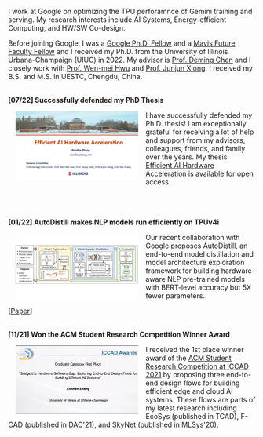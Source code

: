 I work at Google on optimizing the TPU perforamnce of Gemini training and serving. My research interests include AI Systems, Energy-efficient Computing, and HW/SW Co-design.


Before joining Google, I was a [Google Ph.D. Fellow](https://grad.illinois.edu/news/xiaofan-zhang-csl-engineering-student-receives-2020-google-phd-fellowship) and a [Mavis Future Faculty Fellow](https://mavis.grainger.illinois.edu/) and I received my Ph.D. from the University of Illinois Urbana-Champaign (UIUC) in 2022. My advisor is [Prof. Deming Chen](http://dchen.ece.illinois.edu/) and I closely work with [Prof. Wen-mei Hwu](https://research.nvidia.com/person/wen-mei-hwu) and [Prof. Junjun Xiong](https://www.xlab-ub.com/). I received my B.S. and M.S. in UESTC, Chengdu, China.<br><br>


**[07/22] Successfully defended my PhD Thesis**

<img src ="images/final_def.png" align ="left" width="250" height="140" hspace="15"> 

  
I have successfully defended my Ph.D. thesis! I am exceptionally grateful for receiving a lot of help and support from my advisors, colleagues, friends, and family over the years. My thesis [Efficient AI Hardware Acceleration](https://www.ideals.illinois.edu/items/126747) is available for open access.
<br><br><br><br>


**[01/22] AutoDistill makes NLP models run efficiently on TPUv4i**

<img src ="images/autodistill.png" align ="left" width="250" height="140" hspace="15"> 


Our recent collaboration with Google proposes AutoDistill, an end-to-end model distillation and model architecture exploration framework for building hardware-aware NLP pre-trained models with BERT-level accuracy but 5X fewer parameters.
<br>

[[Paper](https://arxiv.org/pdf/2201.08539v1)]
<br><br>

**[11/21] Won the ACM Student Research Competition Winner Award**

<img src ="images/src_award.jpg" align ="left" width="250" height="140" hspace="15"> 


I received the 1st place winner award of the [ACM Student Research Competition at ICCAD 2021](https://www.sigda.org/sigda-events/src/) by proposing three end-to-end design flows for building efficient edge and cloud AI systems. These flows are parts of my latest research including EcoSys (published in TCAD), F-CAD (published in DAC'21), and SkyNet (published in MLSys'20).
<br><br>



